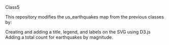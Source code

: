 Class5

This repository modifies the us_earthquakes map from the previous classes by:

Creating and adding a title, legend, and labels on the SVG using D3.js
Adding a total count for earthquakes by magnitude.
